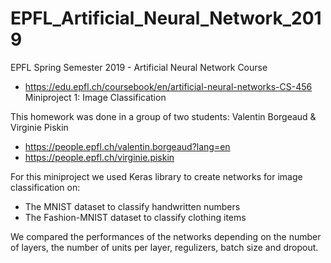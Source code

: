 # EPFL_Artificial_Neural_Network_2019
EPFL Spring Semester 2019 - Artificial Neural Network Course

- https://edu.epfl.ch/coursebook/en/artificial-neural-networks-CS-456
Miniproject 1: Image Classification

This homework was done in a group of two students: Valentin Borgeaud & Virginie Piskin

- https://people.epfl.ch/valentin.borgeaud?lang=en
- https://people.epfl.ch/virginie.piskin

For this miniproject we used Keras library to create networks for image classification on:
- The MNIST dataset to classify handwritten numbers 
- The Fashion-MNIST dataset to classify clothing items

We compared the performances of the networks depending on the number of layers, the number of units per layer, regulizers, batch size and dropout.

